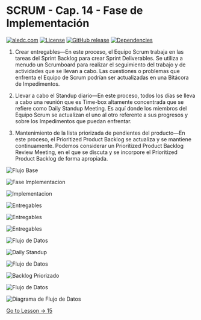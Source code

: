 # SCRUM - Cap. 14 - Fase de Implementación

[![aledc.com](https://github.com/aledc7/Scrum-Certification/blob/master/recursos/aledc.com.svg)](https://aledc.com)
[![License](https://github.com/aledc7/Scrum-Certification/blob/master/recursos/mit-license.svg)](https://aledc.com)
[![GitHub release](https://github.com/aledc7/Scrum-Certification/blob/master/recursos/release.svg)](https://aledc.com)
[![Dependencies](https://github.com/aledc7/Scrum-Certification/blob/master/recursos/dependencias-none.svg)](https://aledc.com)


1. Crear entregables—En este proceso, el Equipo Scrum trabaja en las tareas del Sprint Backlog para crear Sprint Deliverables. Se utiliza a menudo un Scrumboard para realizar el seguimiento del trabajo y de actividades que se llevan a cabo. Las cuestiones o problemas que enfrenta el Equipo de Scrum podrían ser actualizadas en una Bitácora de Impedimentos.

2. Llevar a cabo el Standup diario—En este proceso, todos los días se lleva a cabo una reunión que es Time-box altamente concentrada que se refiere como Daily Standup Meeting. Es aquí donde los miembros del Equipo Scrum se actualizan el uno al otro referente a sus progresos y sobre los Impedimentos que puedan enfrentar.

3.  Mantenimiento de la lista priorizada de pendientes del producto—En este proceso, el Prioritized Product Backlog se actualiza y se mantiene continuamente. Podemos considerar un Prioritized Product Backlog Review Meeting, en el que se discuta y se incorpore el Prioritized Product Backlog de forma apropiada.


![Flujo Base](https://github.com/aledc7/Scrum-Certification/blob/master/recursos/14/01%20-%20FlujoBase.png?raw=true)

![Fase Implementacion](https://github.com/aledc7/Scrum-Certification/blob/master/recursos/14/02%20-%20Fase%20de%20Implementacion.png?raw=true)

![Implementacion](https://github.com/aledc7/Scrum-Certification/blob/master/recursos/14/03%20implementacion%20-%20.png?raw=true)

![Entregables](https://github.com/aledc7/Scrum-Certification/blob/master/recursos/14/04%20-%20crearEntregables.png?raw=true)

![Entregables ](https://github.com/aledc7/Scrum-Certification/blob/master/recursos/14/05%20-%20CreaEntregables.png?raw=true)

![Entregables](https://github.com/aledc7/Scrum-Certification/blob/master/recursos/14/06%20-%20entregables.png?raw=true)

![Flujo de Datos](https://github.com/aledc7/Scrum-Certification/blob/master/recursos/14/07%20-%20FlujoDatos.png?raw=true)

![Daily Standup](https://github.com/aledc7/Scrum-Certification/blob/master/recursos/14/08%20-%20DailiStandup.png?raw=true)

![Flujo de Datos](https://github.com/aledc7/Scrum-Certification/blob/master/recursos/14/09%20-%20FlujoDatos.png?raw=true)

![Backlog Priorizado](https://github.com/aledc7/Scrum-Certification/blob/master/recursos/14/10%20-%20Backlog%20Priorizado.png?raw=true)

![Flujo de Datos](https://github.com/aledc7/Scrum-Certification/blob/master/recursos/14/11%20-%20Flujodatos.png?raw=true)

![Diagrama de Flujo de Datos](https://github.com/aledc7/Scrum-Certification/blob/master/recursos/14/12%20-%20DiagramaFlujoFase.png?raw=true)


[Go to Lesson -> 15](https://github.com/aledc7/Scrum-Certification/blob/master/15-Implementacion.md)
